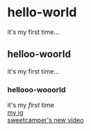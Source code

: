 # hello-world
it's my first time...
## helloo-woorld
it's my first time...
### hellooo-wooorld
it's my *first* time  
[my ig](https://www.instagram.com/c.____.yt/)  
[sweetcamper's new video](https://www.youtube.com/watch?v=2Rf39scoiHk)

